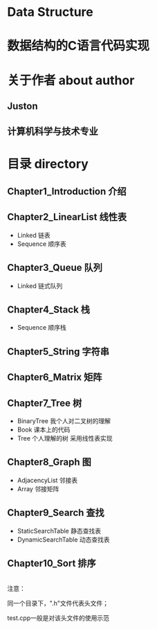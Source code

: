# Data Structure
# 数据结构的C语言代码实现

# 关于作者 about author
## Juston

## 计算机科学与技术专业

# 目录 directory

## Chapter1_Introduction    介绍
## Chapter2_LinearList      线性表
* Linked    链表
* Sequence  顺序表

## Chapter3_Queue           队列
* Linked    链式队列

## Chapter4_Stack           栈
* Sequence  顺序栈

## Chapter5_String          字符串

## Chapter6_Matrix          矩阵

## Chapter7_Tree            树
* BinaryTree    我个人对二叉树的理解
* Book          课本上的代码
* Tree          个人理解的树 采用线性表实现

## Chapter8_Graph           图
* AdjacencyList     邻接表
* Array             邻接矩阵

## Chapter9_Search          查找
* StaticSearchTable     静态查找表
* DynamicSearchTable    动态查找表

## Chapter10_Sort           排序

</br>
注意：

同一个目录下，".h"文件代表头文件；

test.cpp一般是对该头文件的使用示范